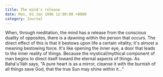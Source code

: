 ```yaml
---
title: The mind's release
date: Mon, 01 Jan 1996 12:00:00 +0000
category: Journal
---
```


When, through meditation, the mind has a release from the conscious
duality of opposites, there is a dawning within the person that occurs.
The direct effect of this is that it bestows upon life a certain
vitality; it's almost a meaning bestowing force.  It's like opening the
inner eye, a door that leads to the inner reality of things.  Because
the mystical/mythical component of man begins to direct itself toward
the eternal aspects of things.  As Bahá'u'lláh says, "A pure heart is as
a mirror, cleanse it with the burnish of all things save God, that the
true Sun may shine within it..."


